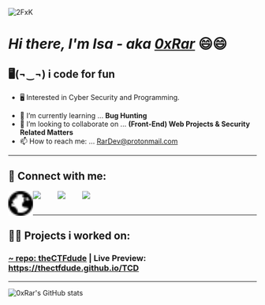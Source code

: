 ![2FxK](https://user-images.githubusercontent.com/33517160/131786458-c6b2febb-a911-4884-b95e-587a52648ac3.gif)

[website]: http://0xrar.net
[twitter]: https://twitter.com/fcv9_q
[instagram]: https://instagram.com/fcv9
[linkedin]: https://www.linkedin.com/in/isa-ebrahim-33b0b2219/
<!-- [email]: RarDev@protonmail.com -->


# <i>Hi there, I'm Isa - aka [0xRar][website]</i> 😄😄
## 🖥(¬‿¬) i code for fun
* 🖥 Interested in Cyber Security and Programming.

- 🌱 I’m currently learning ... **Bug Hunting**
- 👯 I’m looking to collaborate on ... **(Front-End) Web Projects & Security Related Matters**
- 📫 How to reach me: ... RarDev@protonmail.com
------------------------------------------
## 🔗 Connect with me:
[<img align="left" width="50px" src="https://raw.githubusercontent.com/iconic/open-iconic/master/svg/globe.svg"/>][website]
[<img align="left" width="50px" src="https://cdn.jsdelivr.net/npm/simple-icons@v3/icons/twitter.svg" />][twitter]
[<img align="left" width="50px" src="https://cdn.jsdelivr.net/npm/simple-icons@v3/icons/instagram.svg" />][instagram]
[<img align="left" width="50px" src="https://cdn.jsdelivr.net/npm/simple-icons@v3/icons/linkedin.svg" />][linkedin]

<br />
<br />

------------------------------------------

## 👷‍♂️ Projects i worked on: 
### [~ repo: theCTFdude](https://github.com/theCTFdude/TCD) | Live Preview: https://thectfdude.github.io/TCD

------------------------------------------

![0xRar's GitHub stats](https://github-readme-stats.vercel.app/api?username=0xRar&show_icons=true&theme=synthwave)
